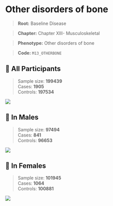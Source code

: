 # Other disorders of bone

> **Root:** Baseline Disease  

> **Chapter:** Chapter XIII- Musculoskeletal  

> **Phenotype:** Other disorders of bone  

> **Code:** `M13_OTHERBONE`

## 🧪 All Participants  
> Sample size: **199439**  
> Cases: **1905**  
> Controls: **197534**
<img src="/Disease/Figures/ALL/Incidence/M13_OTHERBONE.png"/>
<CsvTable src="/Disease_Data/ALL/Incidence/COX_M13_OTHERBONE.csv" label="🔍 View full results" />

## 👨 In Males  
> Sample size: **97494**  
> Cases: **841**  
> Controls: **96653**
<img src="/Disease/Figures/Male/Incidence/M13_OTHERBONE.png"/>
<CsvTable src="/Disease_Data/Male/Incidence/COX_M13_OTHERBONE.csv" label="🔍 View full results" />

## 👩 In Females  
> Sample size: **101945**  
> Cases: **1064**  
> Controls: **100881**
<img src="/Disease/Figures/Female/Incidence/M13_OTHERBONE.png"/>
<CsvTable src="/Disease_Data/Female/Incidence/COX_M13_OTHERBONE.csv" label="🔍 View full results" />

